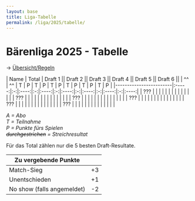 ```yaml
---
layout: base
title: Liga-Tabelle
permalink: /liga/2025/tabelle/
---
```


# Bärenliga 2025 - Tabelle

→ [Übersicht/Regeln](/liga/uebersicht)

| Name                   | Total | Draft 1 || Draft 2 || Draft 3 || Draft 4 || Draft 5 || Draft 6 ||
| ^^                     | ^^    | T | P    | T | P    | T | P    | T | P    | T | P    | T | P    |
|------------------------|:-----:|:-:|:----:|:-:|:----:|:-:|:----:|:-:|:----:|:-:|:----:|:-:|:----:|
| ???                    |       |   |      |   |      |   |      |   |      |   |      |   |      |
| ???                    |       |   |      |   |      |   |      |   |      |   |      |   |      |
| ???                    |       |   |      |   |      |   |      |   |      |   |      |   |      |
| ???                    |       |   |      |   |      |   |      |   |      |   |      |   |      |
| ???                    |       |   |      |   |      |   |      |   |      |   |      |   |      |
| ???                    |       |   |      |   |      |   |      |   |      |   |      |   |      |

_A = Abo_\
_T = Teilnahme_\
_P = Punkte fürs Spielen_\
_~~durchgestrichen~~ = Streichresultat_

Für das Total zählen nur die 5 besten Draft-Resultate.

| Zu vergebende Punkte       ||
|----------------------------|----|
| Match-Sieg                 | +3 |
| Unentschieden              | +1 |
| No show (falls angemeldet) | -2 |
